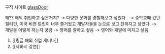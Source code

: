 구직 사이트 
[glassDoor](https://www.glassdoor.com/index.htm)

왜?? 해외 취업하고 싶은거지? 
-> 다양한 문화를 경험해보고 싶었다 .
-> 중학교때 갔던 필리핀, 미국 비젼 트립이 너무 즐거웠고 개발자들을 눈으로 보고 친해지고 싶었다. 
-> 개발을 어떻게 하는지 궁금 
-> 영어를 잘하고 싶음 
-> 영어와 개발에 미치고 싶음 


1. [[링글 해외 취업 세미나]]
2. [[세바시 강연]]
